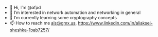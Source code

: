 - 👋 Hi, I’m @afpd
- 👀 I’m interested in network automation and networking in general
- 🌱 I’m currently learning some cryptography concepts
- 📫 How to reach me als@gmx.us, https://www.linkedin.com/in/aliaksei-sheshka-1bab7257/

<!---
afpd/afpd is a ✨ special ✨ repository because its `README.md` (this file) appears on your GitHub profile.
You can click the Preview link to take a look at your changes.
--->
